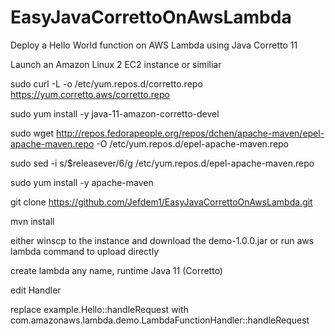 # EasyJavaCorrettoOnAwsLambda
Deploy a Hello World function on AWS Lambda using Java Corretto 11

Launch an Amazon Linux 2 EC2 instance or similiar

sudo curl -L -o /etc/yum.repos.d/corretto.repo https://yum.corretto.aws/corretto.repo

sudo yum install -y java-11-amazon-corretto-devel

sudo wget http://repos.fedorapeople.org/repos/dchen/apache-maven/epel-apache-maven.repo -O /etc/yum.repos.d/epel-apache-maven.repo

sudo sed -i s/\$releasever/6/g /etc/yum.repos.d/epel-apache-maven.repo

sudo yum install -y apache-maven

git clone https://github.com/Jefdem1/EasyJavaCorrettoOnAwsLambda.git

mvn install

either winscp to the instance and download the demo-1.0.0.jar or run aws lambda command to upload directly

create lambda any name, runtime Java 11 (Corretto)

edit Handler

replace example.Hello::handleRequest with com.amazonaws.lambda.demo.LambdaFunctionHandler::handleRequest

